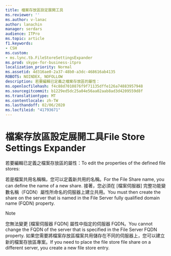 ```yaml
---
title: 檔案存放區設定展開工具
ms.reviewer: ''
ms.author: v-lanac
author: lanachin
manager: serdars
audience: ITPro
ms.topic: article
f1.keywords:
- CSH
ms.custom:
- ms.lync.tb.FileStoreSettingsExpander
ms.prod: skype-for-business-itpro
localization_priority: Normal
ms.assetid: 4d316ae0-2a37-48b0-a3dc-468616ab4135
ROBOTS: NOINDEX, NOFOLLOW
description: 若要編輯已定義之檔案存放區的屬性：
ms.openlocfilehash: f4c88d7010876f9f71135dffe126a74883957948
ms.sourcegitcommit: b1229ed5dc25a04e56aa02aab8ad3d4209559d8f
ms.translationtype: MT
ms.contentlocale: zh-TW
ms.lasthandoff: 02/06/2020
ms.locfileid: "41793671"
---
```

# <a name="file-store-settings-expander"></a><span data-ttu-id="d60f0-103">檔案存放區設定展開工具</span><span class="sxs-lookup"><span data-stu-id="d60f0-103">File Store Settings Expander</span></span>
 
<span data-ttu-id="d60f0-104">若要編輯已定義之檔案存放區的屬性：</span><span class="sxs-lookup"><span data-stu-id="d60f0-104">To edit the properties of the defined file stores:</span></span>
  
<span data-ttu-id="d60f0-105">若是檔案共用名稱稱，您可以定義新共用的名稱。</span><span class="sxs-lookup"><span data-stu-id="d60f0-105">For the File Share name, you can define the name of a new share.</span></span> <span data-ttu-id="d60f0-106">接著，您必須在 [檔案伺服器] 完整功能變數名稱（FQDN）屬性所命名的伺服器上建立共用。</span><span class="sxs-lookup"><span data-stu-id="d60f0-106">You must then create the share on the server that is named in the File Server fully qualified domain name (FQDN) property.</span></span>
  
> [!NOTE]
> <span data-ttu-id="d60f0-107">您無法變更 [檔案伺服器 FQDN] 屬性中指定的伺服器 FQDN。</span><span class="sxs-lookup"><span data-stu-id="d60f0-107">You cannot change the FQDN of the server that is specified in the File Server FQDN property.</span></span> <span data-ttu-id="d60f0-108">如果您需要將檔案存放區檔案共用儲存在不同的伺服器上，您可以建立新的檔案存放區專案。</span><span class="sxs-lookup"><span data-stu-id="d60f0-108">If you need to place the file store file share on a different server, you create a new file store entry.</span></span> 
  

